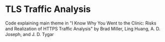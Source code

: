 # TLS Traffic Analysis
Code explaining main theme in "I Know Why You Went to the Clinic: Risks and Realization of HTTPS Traﬃc Analysis" by Brad Miller, Ling Huang, A. D. Joseph, and J. D. Tygar
